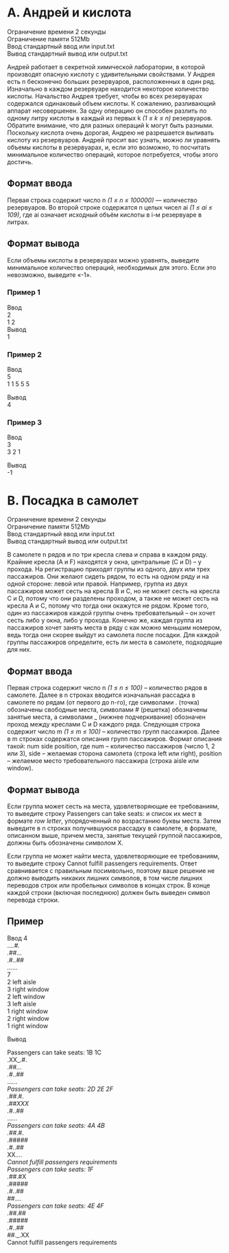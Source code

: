 # A. Андрей и кислота

Ограничение времени 2 секунды  
Ограничение памяти 512Mb  
Ввод стандартный ввод или input.txt  
Вывод стандартный вывод или output.txt  

Андрей работает в секретной химической лаборатории, в которой производят опасную кислоту с удивительными свойствами. У Андрея есть n бесконечно больших резервуаров, расположенных в один ряд. Изначально в каждом резервуаре находится некоторое количество кислоты. Начальство Андрея требует, чтобы во всех резервуарах содержался одинаковый объем кислоты. К сожалению, разливающий аппарат несовершенен. За одну операцию он способен разлить по одному литру кислоты в каждый из первых k *(1 ≤ k ≤ n)* резервуаров. Обратите внимание, что для разных операций k могут быть разными. Поскольку кислота очень дорогая, Андрею не разрешается выливать кислоту из резервуаров. Андрей просит вас узнать, можно ли уравнять объемы кислоты в резервуарах, и, если это возможно, то посчитать минимальное количество операций, которое потребуется, чтобы этого достичь.

## Формат ввода
Первая строка содержит число n *(1 ≤ n ≤ 100000)* — количество резервуаров. Во второй строке содержатся n целых чисел ai *(1 ≤ ai ≤ 109)*, где ai означает исходный объём кислоты в i-м резервуаре в литрах.
## Формат вывода
Если объемы кислоты в резервуарах можно уравнять, выведите минимальное количество операций, необходимых для этого.
Если это невозможно, выведите «-1».

### Пример 1

Ввод  
2  
1 2  
Вывод  
1  

### Пример 2

Ввод  
5  
1 1 5 5 5  

Вывод  
4  

### Пример 3

Ввод  
3  
3 2 1  

Вывод  
-1  


# B. Посадка в самолет

Ограничение времени	2 секунды  
Ограничение памяти	512Mb  
Ввод	стандартный ввод или input.txt  
Вывод	стандартный вывод или output.txt  


В самолете n рядов и по три кресла слева и справа в каждом ряду. Крайние кресла (A и F) находятся у окна, центральные (C и D) – у прохода. На регистрацию приходят группы из одного, двух или трех пассажиров. Они желают сидеть рядом, то есть на одном ряду и на одной стороне: левой или правой. Например, группа из двух пассажиров может сесть на кресла B и C, но не может сесть на кресла C и D, потому что они разделены проходом, а также не может сесть на кресла A и C, потому что тогда они окажутся не рядом. Кроме того, один из пассажиров каждой группы очень требовательный – он хочет сесть либо у окна, либо у прохода. Конечно же, каждая группа из пассажиров хочет занять места в ряду с как можно меньшим номером, ведь тогда они скорее выйдут из самолета после посадки. Для каждой группы пассажиров определите, есть ли места в самолете, подходящие для них.

## Формат ввода
Первая строка содержит число n *(1 ≤ n ≤ 100)* – количество рядов в самолете. Далее в n строках вводится изначальная рассадка в самолете по рядам (от первого до n-го), где символами . (точка) обозначены свободные места, символами # (решетка) обозначены занятые места, а символами _ (нижнее подчеркивание) обозначен проход между креслами C и D каждого ряда.
Следующая строка содержит число m *(1 ≤ m ≤ 100)* – количество групп пассажиров. Далее в m строках содержатся описания групп пассажиров. Формат описания такой: num side position, где num – количество пассажиров (число 1, 2 или 3), side – желаемая сторона самолета (строка left или right), position – желаемое место требовательного пассажира (строка aisle или window).

## Формат вывода
Если группа может сесть на места, удовлетворяющие ее требованиям, то выведите строку Passengers can take seats: и список их мест в формате *row letter*, упорядоченный по возрастанию буквы места. Затем выведите в n строках получившуюся рассадку в самолете, в формате, описанном выше, причем места, занятые текущей группой пассажиров, должны быть обозначены символом X.

Если группа не может найти места, удовлетворяющие ее требованиям, то выведите строку Cannot fulfill passengers requirements.
Ответ сравнивается с правильным посимвольно, поэтому ваше решение не должно выводить никаких лишних символов, в том числе лишних переводов строк или пробельных символов в концах строк. В конце каждой строки (включая последнюю) должен быть выведен символ перевода строки.

## Пример

Ввод
4  
..._.#.  
.##_...  
.#._.##  
..._...  
7  
2 left aisle  
3 right window  
2 left window  
3 left aisle  
1 right window  
2 right window  
1 right window  

Вывод

Passengers can take seats: 1B 1C  
.XX_.#.  
.##_...  
.#._.##  
..._...  
Passengers can take seats: 2D 2E 2F  
.##_.#.  
.##_XXX  
.#._.##  
..._...  
Passengers can take seats: 4A 4B  
.##_.#.  
.##_###  
.#._.##  
XX._...  
Cannot fulfill passengers requirements  
Passengers can take seats: 1F  
.##_.#X  
.##_###  
.#._.##  
##._...  
Passengers can take seats: 4E 4F  
.##_.##  
.##_###  
.#._.##  
##._.XX  
Cannot fulfill passengers requirements  